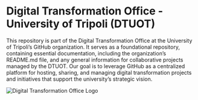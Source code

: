 # Digital Transformation Office - University of Tripoli (DTUOT)

This repository is part of the Digital Transformation Office at the University of Tripoli’s GitHub organization. It serves as a foundational repository, containing essential documentation, including the organization’s README.md file, and any general information for collaborative projects managed by the DTUOT. Our goal is to leverage GitHub as a centralized platform for hosting, sharing, and managing digital transformation projects and initiatives that support the university’s strategic vision.

![Digital Transformation Office Logo](https://scontent.ftip3-2.fna.fbcdn.net/v/t39.30808-6/302337801_173127745278152_6824644485514400159_n.jpg?_nc_cat=101&ccb=1-7&_nc_sid=6ee11a&_nc_eui2=AeHo6KjTockkJ506TFBQWtIeqqiQjq_5U9CqqJCOr_lT0BIE9S-O3hJNZ4jEr1HfXHsqFzQGuRAmf1gAqJini_Er&_nc_ohc=tDj8QI5e5xsQ7kNvgE0Y5Zf&_nc_zt=23&_nc_ht=scontent.ftip3-2.fna&_nc_gid=AnlRUPv__U9vPIS3HfPuO3g&oh=00_AYCY4N30fhBgggZjm8qH8HMvLuJ-z7gR8LS3l_sgqicJEQ&oe=6738D3E0)
<!--
**dtuot/dtuot** is a ✨ _special_ ✨ repository because its `README.md` (this file) appears on your GitHub profile.

Here are some ideas to get you started:

- 🔭 I’m currently working on ...
- 🌱 I’m currently learning ...
- 👯 I’m looking to collaborate on ...
- 🤔 I’m looking for help with ...
- 💬 Ask me about ...
- 📫 How to reach me: ...
- 😄 Pronouns: ...
- ⚡ Fun fact: ...
-->
